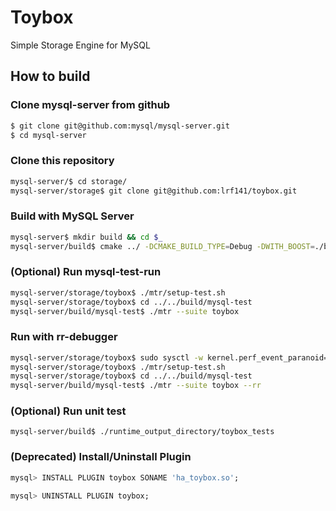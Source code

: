 # Toybox

Simple Storage Engine for MySQL

## How to build

### Clone mysql-server from github
```bash
$ git clone git@github.com:mysql/mysql-server.git
$ cd mysql-server
```

### Clone this repository
```bash
mysql-server/$ cd storage/
mysql-server/storage$ git clone git@github.com:lrf141/toybox.git
```

### Build with MySQL Server
```bash
mysql-server$ mkdir build && cd $_
mysql-server/build$ cmake ../ -DCMAKE_BUILD_TYPE=Debug -DWITH_BOOST=./boost -DDOWNLOAD_BOOST=1
```

### (Optional) Run mysql-test-run
```bash
mysql-server/storage/toybox$ ./mtr/setup-test.sh
mysql-server/storage/toybox$ cd ../../build/mysql-test
mysql-server/build/mysql-test$ ./mtr --suite toybox
```

### Run with rr-debugger
```bash
mysql-server/storage/toybox$ sudo sysctl -w kernel.perf_event_paranoid=1
mysql-server/storage/toybox$ ./mtr/setup-test.sh
mysql-server/storage/toybox$ cd ../../build/mysql-test
mysql-server/build/mysql-test$ ./mtr --suite toybox --rr
```

### (Optional) Run unit test
```
mysql-server/build$ ./runtime_output_directory/toybox_tests 
```

### (Deprecated) Install/Uninstall Plugin
```sql
mysql> INSTALL PLUGIN toybox SONAME 'ha_toybox.so';

mysql> UNINSTALL PLUGIN toybox;
```
